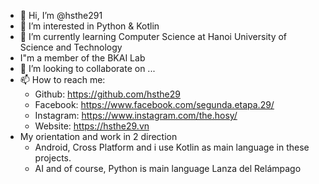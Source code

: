 
- 👋 Hi, I’m @hsthe291
- 👀 I’m interested in Python & Kotlin
- 🌱 I’m currently learning Computer Science at Hanoi University of Science and Technology
- I"m a member of the BKAI Lab
- 💞️ I’m looking to collaborate on ...
- 📫 How to reach me: 
    - Github: https://github.com/hsthe29
    - Facebook: https://www.facebook.com/segunda.etapa.29/
    - Instagram: https://www.instagram.com/the.hosy/
    - Website: https://hsthe29.vn
- My orientation and work in 2 direction
    - Android, Cross Platform and i use Kotlin as main language in these projects.
    - AI and of course, Python is main language
Lanza del Relámpago
<!---
hsthe29/hsthe29 is a ✨ special ✨ repository because its `README.md` (this file) appears on your GitHub profile.
You can click the Preview link to take a look at your changes.
--->
<!-- Lanza -->
